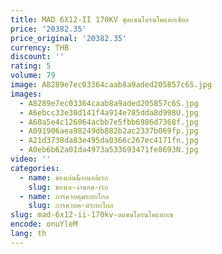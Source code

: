 ```yaml
---
title: MAD 6X12-II 170KV ชุดแขนโดรนโคแอกเซียล
price: '20382.35'
price_original: '20382.35'
currency: THB
discount: ''
rating: 5
volume: 79
image: A8289e7ec03364caab8a9aded205857c6S.jpg
images:
  - A8289e7ec03364caab8a9aded205857c6S.jpg
  - A6ebcc33e30d141f4a914e785dda8d998U.jpg
  - A60a5e4c126064acbb7e5fbb6986d7368f.jpg
  - A091906aea98249db882b2ac2337b069fp.jpg
  - A21d3738da83e495da0366c267ec4171fn.jpg
  - A0eb6b62a01da4973a533693471fe8693N.jpg
video: ''
categories:
  - name: ของเล่น&งานอดิเรก
    slug: ของเล-งานอด-เรก
  - name: การควบคุมระยะไกล
    slug: การควบค-มระยะไกล
slug: mad-6x12-ii-170kv-ดแขนโดรนโคแอกเซ
encode: onuYleM
lang: th
---
```

  